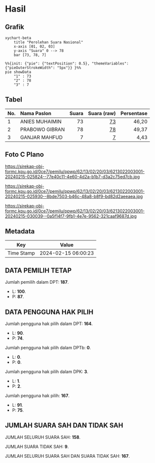 # Hasil

## Grafik

```mermaid
xychart-beta
    title "Perolehan Suara Nasional"
    x-axis [01, 02, 03]
    y-axis "Suara" 0 --> 78
    bar [73, 78, 7]
```

```mermaid
%%{init: {"pie": {"textPosition": 0.5}, "themeVariables": {"pieOuterStrokeWidth": "5px"}} }%%
pie showData
    "1" : 73
    "2" : 78
    "3" : 7
```

## Tabel

| No. | Nama Paslon    | Suara | Suara (raw) | Persentase |
|:--- |:-------------- | -----:| -----------:| ----------:|
| 1   | ANIES MUHAIMIN | 73    | [73][p-1]   | 46,20      |
| 2   | PRABOWO GIBRAN | 78    | [78][p-2]   | 49,37      |
| 3   | GANJAR MAHFUD  | 7     | [7][p-3]    | 4,43       |


[p-1]: https://github.com/gigit-pemilu/pemilu-2024/blob/main/pilpres/hitung-suara/sub/62-kalimantan-tengah/sub/13-barito-timur/sub/02-banua-lima/sub/2003-banyu-landas/sub/001-tps/sub/paslon-1.txt
[p-2]: https://github.com/gigit-pemilu/pemilu-2024/blob/main/pilpres/hitung-suara/sub/62-kalimantan-tengah/sub/13-barito-timur/sub/02-banua-lima/sub/2003-banyu-landas/sub/001-tps/sub/paslon-2.txt
[p-3]: https://github.com/gigit-pemilu/pemilu-2024/blob/main/pilpres/hitung-suara/sub/62-kalimantan-tengah/sub/13-barito-timur/sub/02-banua-lima/sub/2003-banyu-landas/sub/001-tps/sub/paslon-3.txt

## Foto C Plano

https://sirekap-obj-formc.kpu.go.id/0ce7/pemilu/ppwp/62/13/02/20/03/6213022003001-20240215-025824--77e40c11-4e60-4d2a-b1b7-d3a2c75ed7cb.jpg

https://sirekap-obj-formc.kpu.go.id/0ce7/pemilu/ppwp/62/13/02/20/03/6213022003001-20240215-025930--8bde7503-b46c-48a8-b8f9-bd82d2aeeaea.jpg

https://sirekap-obj-formc.kpu.go.id/0ce7/pemilu/ppwp/62/13/02/20/03/6213022003001-20240215-030039--0a5f14f7-9fb1-4e7e-9562-321caaf9687d.jpg


## Metadata

| Key        | Value               |
| ---------- | ------------------- |
| Time Stamp | 2024-02-15 06:00:23 |


## DATA PEMILIH TETAP

Jumlah pemilih dalam DPT: **187**.
 * L: **100**.
 * P: **87**.

## DATA PENGGUNA HAK PILIH

Jumlah pengguna hak pilih dalam DPT: **164**.
 * L: **90**.
 * P: **74**.

Jumlah pengguna hak pilih dalam DPTb: **0**.
 * L: **0**.
 * P: **0**.

Jumlah pengguna hak pilih dalam DPK: **3**.
 * L: **1**.
 * P: **2**.

Jumlah pengguna hak pilih: **167**.
 * L: **91**.
 * P: **75**.

## JUMLAH SUARA SAH DAN TIDAK SAH

JUMLAH SELURUH SUARA SAH: **158**.

JUMLAH SUARA TIDAK SAH: **9**.

JUMLAH SELURUH SUARA SAH DAN SUARA TIDAK SAH: **167**.


